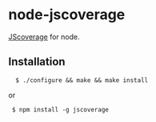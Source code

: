 # node-jscoverage

   [JScoverage](http://siliconforks.com/jscoverage/) for node.

## Installation

      $ ./configure && make && make install

  or

     $ npm install -g jscoverage